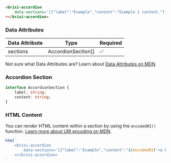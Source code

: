 ```html
<brixi-accordion
    data-sections='[{"label":"Example","content":"Example 1 content."}]'
></brixi-accordion>
```

### Data Attributes

| Data Attribute | Type | Required |
| -------------- | ---- | -------- |
| sections | AccordionSection[] | ✅ |

Not sure what Data Attributes are? Learn about [Data Attributes on MDN](https://developer.mozilla.org/en-US/docs/Web/HTML/Global_attributes/data-*).

### Accordion Section

```typescript
interface AccordionSection {
    label: string;
    content: string;
}
```

### HTML Content

You can render HTML content within a section by using the `encodeURI()` function. [Learn more about URI encoding on MDN](https://developer.mozilla.org/en-US/docs/Web/JavaScript/Reference/Global_Objects/encodeURI).

```javascript
html`
    <brixi-accordion
        data-sections='[{"label":"Example","content":"${encodeURI('<a href="#">Learn more on MDN.</a>')}"}]'
    ></brixi-accordion>
`
```
